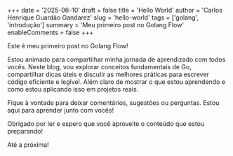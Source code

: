 +++
date = '2025-06-10'
draft = false
title = 'Hello World'
author = 'Carlos Henrique Guardão Gandarez'
slug = 'hello-world'
tags = ['golang', 'introdução']
summary = 'Meu primeiro post no Golang Flow'
enableComments = false
+++

Este é meu primeiro post no Golang Flow!

Estou animado para compartilhar minha jornada de aprendizado com todos vocês. Neste blog, vou explorar conceitos fundamentais de Go, compartilhar dicas úteis e discutir as melhores práticas para escrever código eficiente e legível. Além claro de mostrar o que estou aprendendo e como estou aplicando isso em projetos reais.

Fique à vontade para deixar comentários, sugestões ou perguntas. Estou aqui para aprender junto com vocês!

Obrigado por ler e espero que você aproveite o conteúdo que estou preparando!

Até a próxima!
